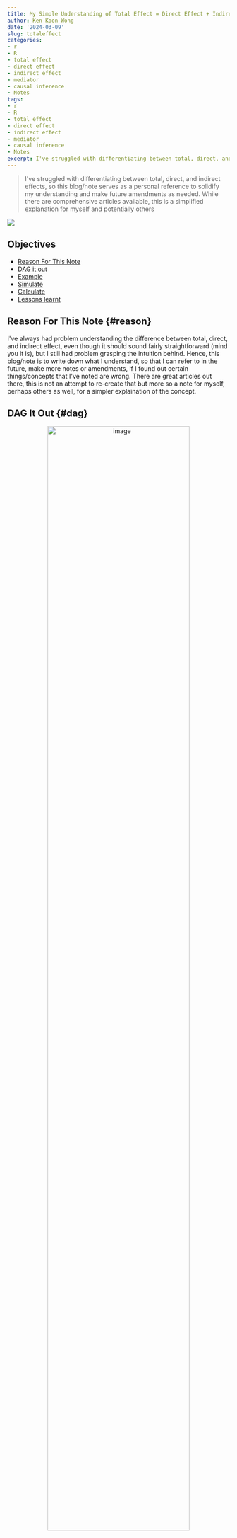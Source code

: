 ```yaml
---
title: My Simple Understanding of Total Effect = Direct Effect + Indirect Effect (via Mediator)
author: Ken Koon Wong
date: '2024-03-09'
slug: totaleffect
categories: 
- r
- R
- total effect
- direct effect
- indirect effect
- mediator
- causal inference
- Notes
tags: 
- r
- R
- total effect
- direct effect
- indirect effect
- mediator
- causal inference
- Notes
excerpt: I've struggled with differentiating between total, direct, and indirect effects, so this blog/note serves as a personal reference to solidify my understanding and make future amendments as needed. While there are comprehensive articles available, this is a simplified explanation for myself and potentially others
---
```


> I've struggled with differentiating between total, direct, and indirect effects, so this blog/note serves as a personal reference to solidify my understanding and make future amendments as needed. While there are comprehensive articles available, this is a simplified explanation for myself and potentially others

![](feature.jpeg)

## Objectives
- [Reason For This Note](#reason)
- [DAG it out](#dag)
- [Example](#example)
- [Simulate](#sim)
- [Calculate](#calc)
- [Lessons learnt](#learnt)


## Reason For This Note {#reason}
I've always had problem understanding the difference between total, direct, and indirect effect, even though it should sound fairly straightforward (mind you it is), but I still had problem grasping the intuition behind. Hence, this blog/note is to write down what I understand, so that I can refer to in the future, make more notes or amendments, if I found out certain things/concepts that I've noted are wrong. There are great articles out there, this is not an attempt to re-create that but more so a note for myself, perhaps others as well, for a simpler explaination of the concept.


## DAG It Out {#dag}
<p align="center">
  <img src="dag.png" alt="image" width="80%" height="auto">
</p>

Here we have:     
`X` : Treatment    
`Y` : Outcome       
`Z` : Mediator    
`b` : Path Coefficient of the effect of X on Y     
`c` : Path Coefficient of the effect of X on Z    
`d` : Path Coefficient of the effect of Z on Y

The total effect here would be `b + cd`. If we are interested in direct effect, then it would be just `b`. If we're interested in the indirect effect then it would `cd`, which is essentially total effect minus direct effect. The DAG displayed above has a partial mediator as opposed to full mediator such as this. 

<p align="center">
  <img src="full_med.png" alt="image" width="50%" height="auto">
</p>

The above all made sense mathematically but the problem I couldn't quite grasp is when do we want to know the direct vs the total effect? I think have exammples will be helpful to get a glimpse of the intution. 

## Examples {#example}
A quick search on the internet, I was able to find a few examples using mediation analysis to look at direct effect of interest. In my mind at least, having some examples would be helpful to conceptualize the intuition behind total effect, direct effect, and indirect effect.     

1. [Causal effects and immune cell mediators between prescription analgesic use and risk of infectious diseases: a Mendelian randomization study](https://www.frontiersin.org/journals/immunology/articles/10.3389/fimmu.2023.1319127/full)
![](analgesic.png)
From my understanding, with this study, the idea is to assess if there is any direct causal relationship between analgesics and infection. As some analgesics have tendencies to suppress immune system, one would like to know is the relationship all mediated through low immunesuppressed status, or there is some direct relationship between analgesics and infection. 


<br>

2. [The mediating factors in the relationship between lower urinary tract symptoms and health-related quality of life](https://bmcresnotes.biomedcentral.com/articles/10.1186/s13104-017-2928-7)
![](uti.png)
Same thing here, the study assess whether change in severity of UTI itself is the cause of change of quality of life without mediation of change in mental health, basically assessing direct causal effect as opposed to total effect.

<br>

3. [A chain mediation model on COVID-19 symptoms and mental health outcomes in Americans, Asians and Europeans](https://www.nature.com/articles/s41598-021-85943-7)
![](covid.png)
Here is another interesting study design that looked at whether the physical symptoms resembling COVID-19 infection would be positively associated with adverse mental health outcomes. 

Other things that I could think of, which could be possible new research area (there may already have been studies done on these, I may not have looked hard enough), such as: 

<p align="center">
  <img src="uti_abx.png" alt="image" width="50%" height="auto">
</p>

or CDI and symptom resolution mediated by absence of toxin.    
<p align="center">
  <img src="cdi.png" alt="image" width="50%" height="auto">
</p>

or certain antimicrobial and respiratory symptom improvement.
<p align="center">
  <img src="resp.png" alt="image" width="50%" height="auto">
</p>

Here is a non-medical example by Aleksander Molak, the author of [Causal Inference and Discovery in Python: Unlock the secrets of modern causal machine learning with DoWhy, EconML, PyTorch and more](https://www.amazon.com/Causal-Inference-Discovery-Python-learning/dp/1804612987/ref=sr_1_1?crid=3SXO9DSBQJO0&dib=eyJ2IjoiMSJ9.Q-huGwTFky1V1O7_BJ79vzyjDzYMCOmLPMOyKaDqukcXzAixNj4NSKHPVkjm-bf_dwppbsogVn849NkFqocaX5PggMvdrevjif5lvM8ke_u4UJjDBOLb9czRSaMrpJzQVyfDf9Oa_3O7vIDBrOboDDnkqSL0GdUlb2in4JGTbAtYYXokWItWZdsEDknclyHi4xBizko-ylqvhViW6LCnGN2e_AOQFIuRMZcF1GHQ22k.ylJ-jdHUOqLptj9Gf4Rw0QxnSflFYmuOi8A7Qj0GCzs&dib_tag=se&keywords=causal+discovery&qid=1710021436&sprefix=causal+discovery%2Caps%2C108&sr=8-1)

<p align="center">
  <img src="alek.png" alt="image" width="80%" height="auto">
</p>

What a guy! He took time to explain simple things like these. This is truly inspiring. What a role model! The marketing campaign made sense!

## Simulation {#sim}
Let's revisit out DAG. 
<p align="center">
  <img src="dag.png" alt="image" width="80%" height="auto">
</p>

We will simulate these variables as continuous data. 


```r
library(tidyverse)
library(kableExtra)

set.seed(1)
n <- 1000
x <- rnorm(n)
z <- 0.5*x + rnorm(n,0,0.05)
y <- 0.25*x + 0.4*z + rnorm(n)

tibble(x,z,y) |>
  head() |>
  kable()
```

<table>
 <thead>
  <tr>
   <th style="text-align:right;"> x </th>
   <th style="text-align:right;"> z </th>
   <th style="text-align:right;"> y </th>
  </tr>
 </thead>
<tbody>
  <tr>
   <td style="text-align:right;"> -0.6264538 </td>
   <td style="text-align:right;"> -0.2564787 </td>
   <td style="text-align:right;"> -1.1453545 </td>
  </tr>
  <tr>
   <td style="text-align:right;"> 0.1836433 </td>
   <td style="text-align:right;"> 0.1474183 </td>
   <td style="text-align:right;"> -1.8173768 </td>
  </tr>
  <tr>
   <td style="text-align:right;"> -0.8356286 </td>
   <td style="text-align:right;"> -0.4613532 </td>
   <td style="text-align:right;"> 1.2262523 </td>
  </tr>
  <tr>
   <td style="text-align:right;"> 1.5952808 </td>
   <td style="text-align:right;"> 0.8081770 </td>
   <td style="text-align:right;"> 1.2413609 </td>
  </tr>
  <tr>
   <td style="text-align:right;"> 0.3295078 </td>
   <td style="text-align:right;"> 0.1682237 </td>
   <td style="text-align:right;"> 0.0938165 </td>
  </tr>
  <tr>
   <td style="text-align:right;"> -0.8204684 </td>
   <td style="text-align:right;"> -0.4933666 </td>
   <td style="text-align:right;"> 0.2939539 </td>
  </tr>
</tbody>
</table>

#### Total Effect Model

```r
total <- lm(y ~ x)
summary(total)
```

```
## 
## Call:
## lm(formula = y ~ x)
## 
## Residuals:
##     Min      1Q  Median      3Q     Max 
## -3.5516 -0.6371 -0.0202  0.6911  2.8081 
## 
## Coefficients:
##             Estimate Std. Error t value Pr(>|t|)    
## (Intercept)  0.01556    0.03261   0.477    0.633    
## x            0.49932    0.03152  15.841   <2e-16 ***
## ---
## Signif. codes:  0 '***' 0.001 '**' 0.01 '*' 0.05 '.' 0.1 ' ' 1
## 
## Residual standard error: 1.031 on 998 degrees of freedom
## Multiple R-squared:  0.2009,	Adjusted R-squared:  0.2001 
## F-statistic: 250.9 on 1 and 998 DF,  p-value: < 2.2e-16
```

Here we can see that the total effect of a change in `y` related to a one-unit change of `x` is 0.4993191. On the DAG, this is `b + cd`. But how do we find `b`, `c` and `d` respectively?

## Calculate {#calc}
#### Finding `c`
<p align="center">
  <img src="x_z.png" alt="image" width="50%" height="auto">
</p>

We changed the `outcome` to `z` and there is no open bias path because there is a collider. Hence, we can model it directly as `z ~ x`


```r
x_z <- lm(z ~ x)
summary(x_z)
```

```
## 
## Call:
## lm(formula = z ~ x)
## 
## Residuals:
##       Min        1Q    Median        3Q       Max 
## -0.162422 -0.033598 -0.000688  0.037770  0.182216 
## 
## Coefficients:
##               Estimate Std. Error t value Pr(>|t|)    
## (Intercept) -0.0008093  0.0016452  -0.492    0.623    
## x            0.5003216  0.0015904 314.581   <2e-16 ***
## ---
## Signif. codes:  0 '***' 0.001 '**' 0.01 '*' 0.05 '.' 0.1 ' ' 1
## 
## Residual standard error: 0.05202 on 998 degrees of freedom
## Multiple R-squared:   0.99,	Adjusted R-squared:   0.99 
## F-statistic: 9.896e+04 on 1 and 998 DF,  p-value: < 2.2e-16
```

And we get 0.5003216. On the DAG, this is `c`.

#### Finding `d`
<p align="center">
  <img src="z_y.png" alt="image" width="50%" height="auto">
</p>

Now, we changed both the exposure and outcome to `z` (exposure) and `y` (outcome). Do you see the red warning color of `x` and its edges? This means there there is a bias path. We need to adjust for `x` in order to get a more accurate estimate of `d`.


```r
z_y <- lm(y ~ z + x)
summary(z_y)
```

```
## 
## Call:
## lm(formula = y ~ z + x)
## 
## Residuals:
##     Min      1Q  Median      3Q     Max 
## -3.6151 -0.6564 -0.0223  0.6815  2.8132 
## 
## Coefficients:
##             Estimate Std. Error t value Pr(>|t|)
## (Intercept)  0.01624    0.03260   0.498    0.618
## z            0.84034    0.62709   1.340    0.181
## x            0.07888    0.31533   0.250    0.803
## 
## Residual standard error: 1.031 on 997 degrees of freedom
## Multiple R-squared:  0.2024,	Adjusted R-squared:  0.2008 
## F-statistic: 126.5 on 2 and 997 DF,  p-value: < 2.2e-16
```

Here, we get 0.8403406. On the DAG, this is `d`.

#### Finding `b`
To estimate `b`, we will need to adjust for `z` our partial mediator. The model is essentially the same as `z_y`, the coefficient of x is `b`, which is 0.0788785

#### Total effect = `b` + `c*d`

```r
x_z$coefficients[['x']]*z_y$coefficients[['z']] + z_y$coefficients[['x']]
```

```
## [1] 0.4993191
```

If you want to know why the `indirect effect` is `c*d`, please check out this section [Why Coef Z * Coef X??? Addendum 2-23-24](https://www.kenkoonwong.com/blog/frontdoor/).

Let's check our `total effect` model to see if we the same number!

```r
round(total$coefficients[['x']],6) == round((x_z$coefficients[['x']]*z_y$coefficients[['z']] + z_y$coefficients[['x']]),6)
```

```
## [1] TRUE
```

Yes! We did! I had to round the numbers up 6 decimal points, otherwise it will be `FALSE` 🤣.

## Lessons Learnt {#learnt}
- Finally making sense of total, direct, and indirect effects, I think


#### Side Note:
As I'm reading different coaching books for my coaching notes, I see total effects, direct effects, indirect effects, mediators everywhere! This is kind of fun! 

<p align="center">
  <img src="coaching.png" alt="image" width="80%" height="auto">
</p>

The graph above was taken from the book `Helping People Change` which they adapted from R. E. Boyatzis and K. Akrivou, “The Ideal Self as the Driver of Intentional Change,” Journal of Management Development 25, no. 7 (2006): 624–642. Blue circled are mediators.

Happy identifying! 

If you like this article:
  - please feel free to send me a [comment or visit my other blogs](https://www.kenkoonwong.com/blog/)
- please feel free to follow me on [twitter](https://twitter.com/kenkoonwong/), [GitHub](https://github.com/kenkoonwong/) or [Mastodon](https://med-mastodon.com/@kenkoonwong)
- if you would like collaborate please feel free to [contact me](https://www.kenkoonwong.com/contact/)
